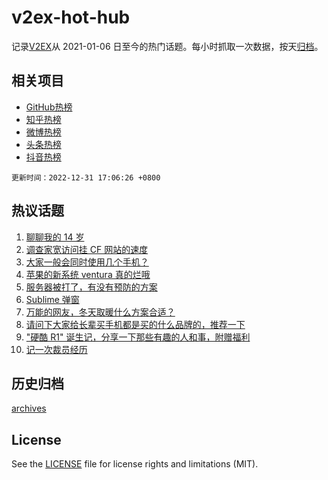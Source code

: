 # v2ex-hot-hub

 记录[V2EX](https://www.v2ex.com/)从 2021-01-06 日至今的热门话题。每小时抓取一次数据，按天[归档](archives)。
 
 ## 相关项目

- [GitHub热榜](https://github.com/lonnyzhang423/github-hot-hub)
- [知乎热榜](https://github.com/lonnyzhang423/zhihu-hot-hub)
- [微博热榜](https://github.com/lonnyzhang423/weibo-hot-hub)
- [头条热榜](https://github.com/lonnyzhang423/toutiao-hot-hub)
- [抖音热榜](https://github.com/lonnyzhang423/douyin-hot-hub)


 `更新时间：2022-12-31 17:06:26 +0800`

## 热议话题

1. [聊聊我的 14 岁](https://www.v2ex.com/t/905642)
1. [调查家宽访问挂 CF 网站的速度](https://www.v2ex.com/t/905693)
1. [大家一般会同时使用几个手机？](https://www.v2ex.com/t/905682)
1. [苹果的新系统 ventura 真的烂哦](https://www.v2ex.com/t/905655)
1. [服务器被打了，有没有预防的方案](https://www.v2ex.com/t/905662)
1. [Sublime 弹窗](https://www.v2ex.com/t/905745)
1. [万能的网友，冬天取暖什么方案合适？](https://www.v2ex.com/t/905674)
1. [请问下大家给长辈买手机都是买的什么品牌的，推荐一下](https://www.v2ex.com/t/905758)
1. ["硬酷 R1" 诞生记，分享一下那些有趣的人和事，附赠福利](https://www.v2ex.com/t/905636)
1. [记一次裁员经历](https://www.v2ex.com/t/905648)

## 历史归档

[archives](archives)

## License

See the [LICENSE](LICENSE) file for license rights and limitations (MIT).
